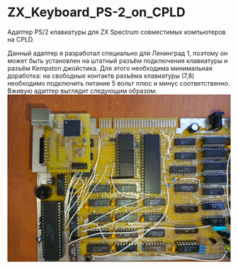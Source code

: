 # ZX_Keyboard_PS-2_on_CPLD
Адаптер PS/2 клавиатуры для ZX Spectrum совместимых компьютеров на CPLD.

Данный адаптер я разработал специально для Ленинград 1, поэтому он может быть установлен на штатный разъём подключения клавиатуры и разъём Kempston джойстика. Для этого необходима минимальная доработка: на свободные контактв разъёма клавиатуры (7,8) необходимо подключить питание 5 вольт плюс и минус соответственно. Вживую адаптер выглядит следующим образом:
![Image](https://github.com/AndrejChoo/ZX_Keyboard_PS-2_on_CPLD/blob/main/hardware/image/PS_2_On_Leningrad1.jpg)


